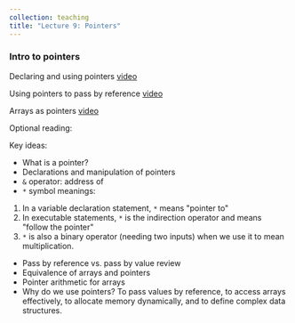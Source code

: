 ```yaml
---
collection: teaching
title: "Lecture 9: Pointers"
---
```


### Intro to pointers
Declaring and using pointers [video](https://youtu.be/YpUBUIvZNI0)

Using pointers to pass by reference [video](https://youtu.be/EiIRFqiASM8)

Arrays as pointers [video](https://youtu.be/X5U-ytj5JOw)

Optional reading:

Key ideas:
* What is a pointer?
* Declarations and manipulation of pointers
* `&` operator: address of
* `*` symbol meanings:
1. In a variable declaration statement, `*` means "pointer to"
2. In executable statements, `*` is the indirection operator and means "follow
   the pointer"
3. `*` is also a binary operator (needing two inputs) when we use it to mean
   multiplication.
* Pass by reference vs. pass by value review
* Equivalence of arrays and pointers
* Pointer arithmetic for arrays
* Why do we use pointers? To pass values by reference, to access arrays
	effectively, to allocate memory dynamically, and to define complex data
	structures.
